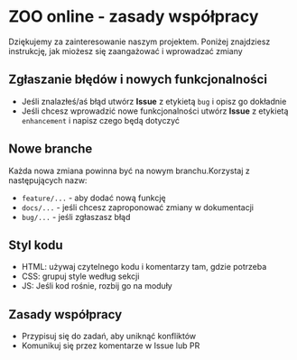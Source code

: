# ZOO online - zasady współpracy
Dziękujemy za zainteresowanie naszym projektem. Poniżej znajdziesz instrukcję, jak miożesz się zaangażować i wprowadzać zmiany

## Zgłaszanie błędów i nowych funkcjonalności
- Jeśli znalazłeś/aś błąd utwórz **Issue** z etykietą `bug` i opisz go dokładnie
- Jeśli chcesz wprowadzić nowe funkcjonalności utwórz **Issue** z etykietą `enhancement` i napisz czego będą dotyczyć

## Nowe branche
Każda nowa zmiana powinna być na nowym branchu.Korzystaj z następujących nazw:
- `feature/...` - aby dodać nową funkcję
- `docs/...` - jeśli chcesz zaproponować zmiany w dokumentacji
- `bug/...` - jeśli zgłaszasz błąd

## Styl kodu
- HTML: używaj czytelnego kodu i komentarzy tam, gdzie potrzeba
- CSS: grupuj style według sekcji
- JS: Jeśli kod rośnie, rozbij go na moduły

## Zasady współpracy
- Przypisuj się do zadań, aby uniknąć konfliktów
- Komunikuj się przez komentarze w Issue lub PR

